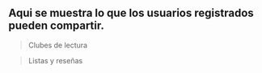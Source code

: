 ## Aqui se muestra lo que los usuarios registrados pueden compartir.

> Clubes de lectura


> Listas y reseñas

